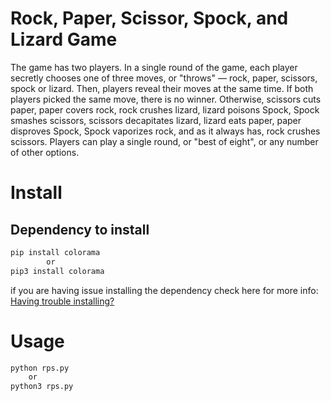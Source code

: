 # Rock, Paper, Scissor, Spock, and Lizard Game

The game has two players. In a single round of the game, each player secretly chooses one of three moves, or "throws" — rock, paper, scissors, spock or lizard. Then, players reveal their moves at the same time. If both players picked the same move, there is no winner. Otherwise, scissors cuts paper, paper covers rock, rock crushes lizard, lizard poisons Spock, Spock smashes scissors, scissors decapitates lizard, lizard eats paper, paper disproves Spock, Spock vaporizes rock, and as it always has, rock crushes scissors. Players can play a single round, or "best of eight", or any number of other options.

# Install

## Dependency to install

```sh
pip install colorama
        or
pip3 install colorama
```

if you are having issue installing the dependency check here for more info:
[Having trouble installing?](https://pypi.org/project/colorama/)

# Usage

```sh
python rps.py
    or
python3 rps.py
```
